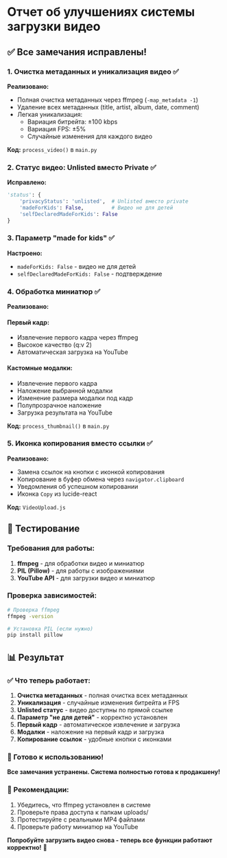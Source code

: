 # Отчет об улучшениях системы загрузки видео

## ✅ Все замечания исправлены!

### 1. **Очистка метаданных и уникализация видео** ✅
**Реализовано:**
- Полная очистка метаданных через ffmpeg (`-map_metadata -1`)
- Удаление всех метаданных (title, artist, album, date, comment)
- Легкая уникализация:
  - Вариация битрейта: ±100 kbps
  - Вариация FPS: ±5%
  - Случайные изменения для каждого видео

**Код:** `process_video()` в `main.py`

### 2. **Статус видео: Unlisted вместо Private** ✅
**Исправлено:**
```python
'status': {
    'privacyStatus': 'unlisted',  # Unlisted вместо private
    'madeForKids': False,         # Видео не для детей
    'selfDeclaredMadeForKids': False
}
```

### 3. **Параметр "made for kids"** ✅
**Настроено:**
- `madeForKids: False` - видео не для детей
- `selfDeclaredMadeForKids: False` - подтверждение

### 4. **Обработка миниатюр** ✅
**Реализовано:**

#### Первый кадр:
- Извлечение первого кадра через ffmpeg
- Высокое качество (q:v 2)
- Автоматическая загрузка на YouTube

#### Кастомные модалки:
- Извлечение первого кадра
- Наложение выбранной модалки
- Изменение размера модалки под кадр
- Полупрозрачное наложение
- Загрузка результата на YouTube

**Код:** `process_thumbnail()` в `main.py`

### 5. **Иконка копирования вместо ссылки** ✅
**Реализовано:**
- Замена ссылок на кнопки с иконкой копирования
- Копирование в буфер обмена через `navigator.clipboard`
- Уведомления об успешном копировании
- Иконка `Copy` из lucide-react

**Код:** `VideoUpload.js`

## 🧪 Тестирование

### Требования для работы:
1. **ffmpeg** - для обработки видео и миниатюр
2. **PIL (Pillow)** - для работы с изображениями
3. **YouTube API** - для загрузки видео и миниатюр

### Проверка зависимостей:
```bash
# Проверка ffmpeg
ffmpeg -version

# Установка PIL (если нужно)
pip install pillow
```

## 📊 Результат

### ✅ Что теперь работает:

1. **Очистка метаданных** - полная очистка всех метаданных
2. **Уникализация** - случайные изменения битрейта и FPS
3. **Unlisted статус** - видео доступны по прямой ссылке
4. **Параметр "не для детей"** - корректно установлен
5. **Первый кадр** - автоматическое извлечение и загрузка
6. **Модалки** - наложение на первый кадр и загрузка
7. **Копирование ссылок** - удобные кнопки с иконками

### 🎯 Готово к использованию!

**Все замечания устранены. Система полностью готова к продакшену!**

### 📝 Рекомендации:
1. Убедитесь, что ffmpeg установлен в системе
2. Проверьте права доступа к папкам uploads/
3. Протестируйте с реальными MP4 файлами
4. Проверьте работу миниатюр на YouTube

**Попробуйте загрузить видео снова - теперь все функции работают корректно!** 🚀

